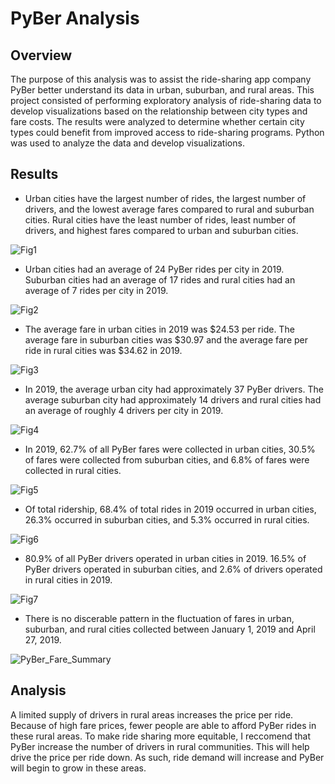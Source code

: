# PyBer Analysis

## Overview
The purpose of this analysis was to assist the ride-sharing app company PyBer better understand its data in urban, suburban, and rural areas. This project consisted of performing exploratory analysis of ride-sharing data to develop visualizations based on the relationship between city types and fare costs. The results were analyzed to determine whether certain city types could benefit from improved access to ride-sharing programs. Python was used to analyze the data and develop visualizations. 

## Results
- Urban cities have the largest number of rides, the largest number of drivers, and the lowest average fares compared to rural and suburban cities. Rural cities have the least number of rides, least number of drivers, and highest fares compared to urban and suburban cities. 

![Fig1](https://user-images.githubusercontent.com/94587007/166265771-3d1bda03-5617-4d29-8bde-62f8971571a6.png)

- Urban cities had an average of 24 PyBer rides per city in 2019. Suburban cities had an average of 17 rides and rural cities had an average of 7 rides per city in 2019. 

![Fig2](https://user-images.githubusercontent.com/94587007/166266141-b861523e-0126-4fa5-9d44-80518508ed39.png)

- The average fare in urban cities in 2019 was $24.53 per ride. The average fare in suburban cities was $30.97 and the average fare per ride in rural cities was $34.62 in 2019. 

![Fig3](https://user-images.githubusercontent.com/94587007/166266197-bd3caafc-4300-46c5-bc60-b868c8287ca2.png)

- In 2019, the average urban city had approximately 37 PyBer drivers. The average suburban city had approximately 14 drivers and rural cities had an average of roughly 4 drivers per city in 2019. 

![Fig4](https://user-images.githubusercontent.com/94587007/166266259-a89b5df5-3217-4ade-b1a1-2b1f4416538f.png)

- In 2019, 62.7% of all PyBer fares were collected in urban cities, 30.5% of fares were collected from suburban cities, and 6.8% of fares were collected in rural cities. 

![Fig5](https://user-images.githubusercontent.com/94587007/166266286-57ffacf9-19e7-4673-b0e4-243359695b64.png)

- Of total ridership, 68.4% of total rides in 2019 occurred in urban cities, 26.3% occurred in suburban cities, and 5.3% occurred in rural cities. 

![Fig6](https://user-images.githubusercontent.com/94587007/166266301-f7a65596-6ed5-4981-b1aa-c95dcbfb5542.png)

- 80.9% of all PyBer drivers operated in urban cities in 2019. 16.5% of PyBer drivers operated in suburban cities, and 2.6% of drivers operated in rural cities in 2019. 

![Fig7](https://user-images.githubusercontent.com/94587007/166266337-f19f529c-bafc-432b-b108-aa521209e1aa.png)

- There is no discerable pattern in the fluctuation of fares in urban, suburban, and rural cities collected between January 1, 2019 and April 27, 2019. 

![PyBer_Fare_Summary](https://user-images.githubusercontent.com/94587007/166266373-41595e26-b997-4441-9faf-78afe3983c18.png)

## Analysis
A limited supply of drivers in rural areas increases the price per ride. Because of high fare prices, fewer people are able to afford PyBer rides in these rural areas. To make ride sharing more equitable, I reccomend that PyBer increase the number of drivers in rural communities. This will help drive the price per ride down. As such, ride demand will increase and PyBer will begin to grow in these areas. 
